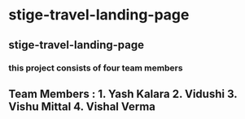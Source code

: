 # stige-travel-landing-page
## stige-travel-landing-page
### this project consists of four team members 
## Team Members : 1. Yash Kalara 2. Vidushi 3. Vishu Mittal 4. Vishal Verma
